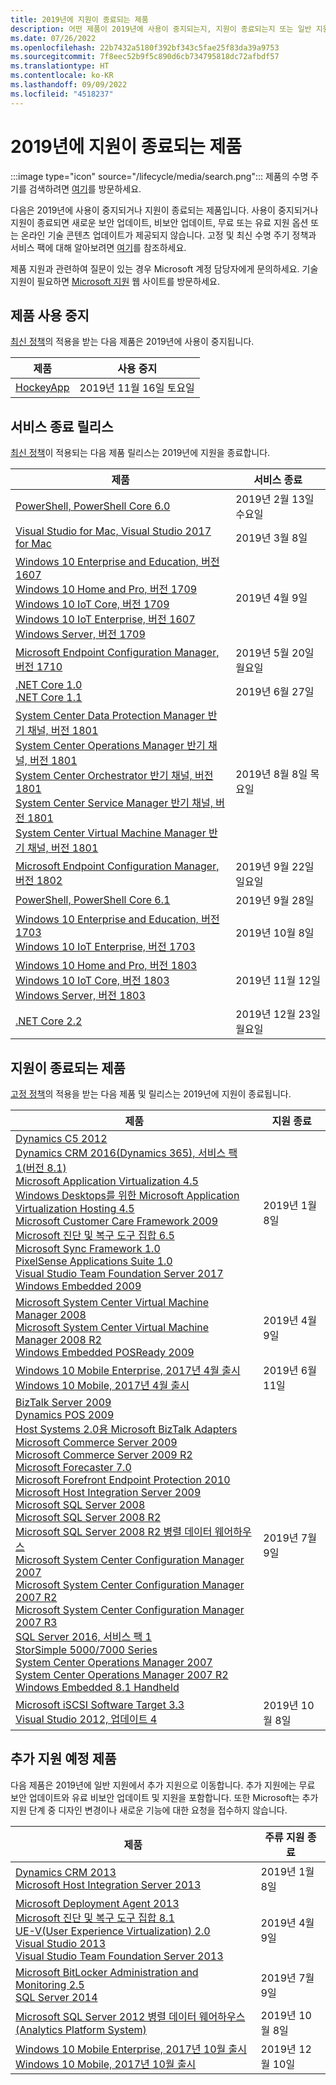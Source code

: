 ```yaml
---
title: 2019년에 지원이 종료되는 제품
description: 어떤 제품이 2019년에 사용이 중지되는지, 지원이 종료되는지 또는 일반 지원에서 추가 지원으로 전환되는지 알아보세요.
ms.date: 07/26/2022
ms.openlocfilehash: 22b7432a5180f392bf343c5fae25f83da39a9753
ms.sourcegitcommit: 7f8eec52b9f5c890d6cb734795818dc72afbdf57
ms.translationtype: HT
ms.contentlocale: ko-KR
ms.lasthandoff: 09/09/2022
ms.locfileid: "4518237"
---
```

# <a name="products-ending-support-in-2019"></a>2019년에 지원이 종료되는 제품

:::image type="icon" source="/lifecycle/media/search.png":::
제품의 수명 주기를 검색하려면 [여기](/lifecycle/products/)를 방문하세요.

다음은 2019년에 사용이 중지되거나 지원이 종료되는 제품입니다. 사용이 중지되거나 지원이 종료되면 새로운 보안 업데이트, 비보안 업데이트, 무료 또는 유료 지원 옵션 또는 온라인 기술 콘텐츠 업데이트가 제공되지 않습니다. 고정 및 최신 수명 주기 정책과 서비스 팩에 대해 알아보려면 [여기](/lifecycle/overview/product-end-of-support-overview)를 참조하세요.

제품 지원과 관련하여 질문이 있는 경우 Microsoft 계정 담당자에게 문의하세요. 기술 지원이 필요하면 [Microsoft 지원](https://support.microsoft.com/contactus/?ws=support) 웹 사이트를 방문하세요.

## <a name="product-retirements"></a>제품 사용 중지

[최신 정책](/lifecycle/policies/modern)의 적용을 받는 다음 제품은 2019년에 사용이 중지됩니다.

| 제품 | 사용 중지 |
| --- | --- |
| [HockeyApp](/lifecycle/products/hockeyapp?branch=live)<br> | 2019년 11월 16일 토요일 |


## <a name="release-end-of-servicing"></a>서비스 종료 릴리스

[최신 정책](/lifecycle/policies/modern)이 적용되는 다음 제품 릴리스는 2019년에 지원을 종료합니다.

| 제품 | 서비스 종료 |
| --- | --- |
| [PowerShell, PowerShell Core 6.0](/lifecycle/products/powershell?branch=live)<br> | 2019년 2월 13일 수요일 |
| [Visual Studio for Mac, Visual Studio 2017 for Mac](/lifecycle/products/visual-studio-for-mac?branch=live)<br> | 2019년 3월 8일 |
| [Windows 10 Enterprise and Education, 버전 1607](/lifecycle/products/windows-10-enterprise-and-education?branch=live)<br>[Windows 10 Home and Pro, 버전 1709](/lifecycle/products/windows-10-home-and-pro?branch=live)<br>[Windows 10 IoT Core, 버전 1709](/lifecycle/products/windows-10-iot-core?branch=live)<br>[Windows 10 IoT Enterprise, 버전 1607](/lifecycle/products/windows-10-iot-enterprise?branch=live)<br>[Windows Server, 버전 1709](/lifecycle/products/windows-server?branch=live)<br> | 2019년 4월 9일 |
| [Microsoft Endpoint Configuration Manager, 버전 1710](/lifecycle/products/microsoft-endpoint-configuration-manager?branch=live)<br> | 2019년 5월 20일 월요일 |
| [.NET Core 1.0](/lifecycle/products/microsoft-net-and-net-core?branch=live)<br>[.NET Core 1.1](/lifecycle/products/microsoft-net-and-net-core?branch=live)<br> | 2019년 6월 27일 |
| [System Center Data Protection Manager 반기 채널, 버전 1801](/lifecycle/products/system-center-data-protection-manager-semi-annual-channel?branch=live)<br>[System Center Operations Manager 반기 채널, 버전 1801](/lifecycle/products/system-center-operations-manager-semi-annual-channel?branch=live)<br>[System Center Orchestrator 반기 채널, 버전 1801](/lifecycle/products/system-center-orchestrator-semi-annual-channel?branch=live)<br>[System Center Service Manager 반기 채널, 버전 1801](/lifecycle/products/system-center-service-manager-semi-annual-channel?branch=live)<br>[System Center Virtual Machine Manager 반기 채널, 버전 1801](/lifecycle/products/system-center-virtual-machine-manager-semi-annual-channel?branch=live)<br> | 2019년 8월 8일 목요일 |
| [Microsoft Endpoint Configuration Manager, 버전 1802](/lifecycle/products/microsoft-endpoint-configuration-manager?branch=live)<br> | 2019년 9월 22일 일요일 |
| [PowerShell, PowerShell Core 6.1](/lifecycle/products/powershell?branch=live)<br> | 2019년 9월 28일 |
| [Windows 10 Enterprise and Education, 버전 1703](/lifecycle/products/windows-10-enterprise-and-education?branch=live)<br>[Windows 10 IoT Enterprise, 버전 1703](/lifecycle/products/windows-10-iot-enterprise?branch=live)<br> | 2019년 10월 8일 |
| [Windows 10 Home and Pro, 버전 1803](/lifecycle/products/windows-10-home-and-pro?branch=live)<br>[Windows 10 IoT Core, 버전 1803](/lifecycle/products/windows-10-iot-core?branch=live)<br>[Windows Server, 버전 1803](/lifecycle/products/windows-server?branch=live)<br> | 2019년 11월 12일 |
| [.NET Core 2.2](/lifecycle/products/microsoft-net-and-net-core?branch=live)<br> | 2019년 12월 23일 월요일 |


## <a name="products-reaching-end-of-support"></a>지원이 종료되는 제품

[고정 정책](/lifecycle/policies/fixed)의 적용을 받는 다음 제품 및 릴리스는 2019년에 지원이 종료됩니다.

| 제품 | 지원 종료 |
| --- | --- |
| [Dynamics C5 2012](/lifecycle/products/dynamics-c5-2012?branch=live)<br>[Dynamics CRM 2016(Dynamics 365), 서비스 팩 1(버전 8.1)](/lifecycle/products/dynamics-crm-2016-dynamics-365?branch=live)<br>[Microsoft Application Virtualization 4.5](/lifecycle/products/microsoft-application-virtualization-45?branch=live)<br>[Windows Desktops를 위한 Microsoft Application Virtualization Hosting 4.5](/lifecycle/products/microsoft-application-virtualization-hosting-45?branch=live)<br>[Microsoft Customer Care Framework 2009](/lifecycle/products/microsoft-customer-care-framework-2009?branch=live)<br>[Microsoft 진단 및 복구 도구 집합 6.5](/lifecycle/products/microsoft-diagnostics-and-recovery-toolset-65?branch=live)<br>[Microsoft Sync Framework 1.0](/lifecycle/products/microsoft-sync-framework-10?branch=live)<br>[PixelSense Applications Suite 1.0](/lifecycle/products/pixelsense-applications-suite-10?branch=live)<br>[Visual Studio Team Foundation Server 2017](/lifecycle/products/visual-studio-team-foundation-server-2017?branch=live)<br>[Windows Embedded 2009](/lifecycle/products/windows-embedded-2009?branch=live)<br> | 2019년 1월 8일 |
| [Microsoft System Center Virtual Machine Manager 2008](/lifecycle/products/microsoft-system-center-virtual-machine-manager-2008?branch=live)<br>[Microsoft System Center Virtual Machine Manager 2008 R2](/lifecycle/products/microsoft-system-center-virtual-machine-manager-2008-r2?branch=live)<br>[Windows Embedded POSReady 2009](/lifecycle/products/windows-embedded-posready-2009?branch=live)<br> | 2019년 4월 9일 |
| [Windows 10 Mobile Enterprise, 2017년 4월 출시](/lifecycle/products/windows-10-mobile-enterprise-released-in-april-2017?branch=live)<br>[Windows 10 Mobile, 2017년 4월 출시](/lifecycle/products/windows-10-mobile-released-in-april-2017?branch=live)<br> | 2019년 6월 11일 |
| [BizTalk Server 2009](/lifecycle/products/biztalk-server-2009?branch=live)<br>[Dynamics POS 2009](/lifecycle/products/dynamics-pos-2009?branch=live)<br>[Host Systems 2.0용 Microsoft BizTalk Adapters](/lifecycle/products/microsoft-biztalk-adapters-for-host-systems-20?branch=live)<br>[Microsoft Commerce Server 2009](/lifecycle/products/microsoft-commerce-server-2009?branch=live)<br>[Microsoft Commerce Server 2009 R2](/lifecycle/products/microsoft-commerce-server-2009-r2?branch=live)<br>[Microsoft Forecaster 7.0](/lifecycle/products/microsoft-forecaster-70?branch=live)<br>[Microsoft Forefront Endpoint Protection 2010](/lifecycle/products/microsoft-forefront-endpoint-protection-2010?branch=live)<br>[Microsoft Host Integration Server 2009](/lifecycle/products/microsoft-host-integration-server-2009?branch=live)<br>[Microsoft SQL Server 2008](/lifecycle/products/microsoft-sql-server-2008?branch=live)<br>[Microsoft SQL Server 2008 R2](/lifecycle/products/microsoft-sql-server-2008-r2?branch=live)<br>[Microsoft SQL Server 2008 R2 병렬 데이터 웨어하우스](/lifecycle/products/microsoft-sql-server-2008-r2-parallel-data-warehouse?branch=live)<br>[Microsoft System Center Configuration Manager 2007](/lifecycle/products/microsoft-system-center-configuration-manager-2007?branch=live)<br>[Microsoft System Center Configuration Manager 2007 R2](/lifecycle/products/microsoft-system-center-configuration-manager-2007-r2?branch=live)<br>[Microsoft System Center Configuration Manager 2007 R3](/lifecycle/products/microsoft-system-center-configuration-manager-2007-r3?branch=live)<br>[SQL Server 2016, 서비스 팩 1](/lifecycle/products/sql-server-2016?branch=live)<br>[StorSimple 5000/7000 Series](/lifecycle/products/storsimple-50007000-series?branch=live)<br>[System Center Operations Manager 2007](/lifecycle/products/system-center-operations-manager-2007?branch=live)<br>[System Center Operations Manager 2007 R2](/lifecycle/products/system-center-operations-manager-2007-r2?branch=live)<br>[Windows Embedded 8.1 Handheld](/lifecycle/products/windows-embedded-81-handheld?branch=live)<br> | 2019년 7월 9일 |
| [Microsoft iSCSI Software Target 3.3](/lifecycle/products/microsoft-iscsi-software-target-33?branch=live)<br>[Visual Studio 2012, 업데이트 4](/lifecycle/products/visual-studio-2012?branch=live)<br> | 2019년 10월 8일 |


## <a name="products-moving-to-extended-support"></a>추가 지원 예정 제품

다음 제품은 2019년에 일반 지원에서 추가 지원으로 이동합니다. 추가 지원에는 무료 보안 업데이트와 유료 비보안 업데이트 및 지원을 포함합니다. 또한 Microsoft는 추가 지원 단계 중 디자인 변경이나 새로운 기능에 대한 요청을 접수하지 않습니다.

| 제품 | 주류 지원 종료 |
| --- | --- |
| [Dynamics CRM 2013](/lifecycle/products/dynamics-crm-2013?branch=live)<br>[Microsoft Host Integration Server 2013](/lifecycle/products/microsoft-host-integration-server-2013?branch=live)<br> | 2019년 1월 8일 |
| [Microsoft Deployment Agent 2013](/lifecycle/products/microsoft-deployment-agent-2013?branch=live)<br>[Microsoft 진단 및 복구 도구 집합 8.1](/lifecycle/products/microsoft-diagnostics-and-recovery-toolset-81?branch=live)<br>[UE-V(User Experience Virtualization) 2.0](/lifecycle/products/user-experience-virtualization-uev-20?branch=live)<br>[Visual Studio 2013](/lifecycle/products/visual-studio-2013?branch=live)<br>[Visual Studio Team Foundation Server 2013](/lifecycle/products/visual-studio-team-foundation-server-2013?branch=live)<br> | 2019년 4월 9일 |
| [Microsoft BitLocker Administration and Monitoring 2.5](/lifecycle/products/microsoft-bitlocker-administration-and-monitoring-25?branch=live)<br>[SQL Server 2014](/lifecycle/products/sql-server-2014?branch=live)<br> | 2019년 7월 9일 |
| [Microsoft SQL Server 2012 병렬 데이터 웨어하우스(Analytics Platform System)](/lifecycle/products/microsoft-sql-server-2012-parallel-data-warehouse-analytics-platform-system?branch=live)<br> | 2019년 10월 8일 |
| [Windows 10 Mobile Enterprise, 2017년 10월 출시](/lifecycle/products/windows-10-mobile-enterprise-released-in-october-2017?branch=live)<br>[Windows 10 Mobile, 2017년 10월 출시](/lifecycle/products/windows-10-mobile-released-in-october-2017?branch=live)<br> | 2019년 12월 10일 |
